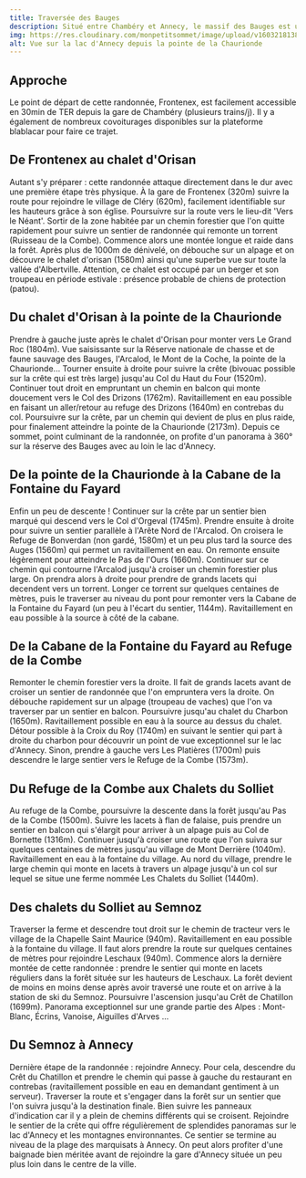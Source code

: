 ```yaml
---
title: Traversée des Bauges
description: Situé entre Chambéry et Annecy, le massif des Bauges est un massif de moyenne montagne (point culminant à 2217m) encore méconnu du grand public. Faire le traversée des Bauges, c'est s'engager dans une randonnée exigeante, physique mais peu technique. On croisera des forêts, des petits villages, de nombreux alpages, et quelques sommets qui offrent une vue inégalables sur le lac d'Annecy. D'ailleurs, quoi de mieux que de terminer cette randonnée par une baignade dans le lac ...
img: https://res.cloudinary.com/monpetitsommet/image/upload/v1603218138/bauges/randonnees/traversee-bauges-frontenex-annecy/intro_ppjy7g.jpg
alt: Vue sur la lac d'Annecy depuis la pointe de la Chaurionde
---
```


## Approche
Le point de départ de cette randonnée, Frontenex, est facilement accessible en 30min de TER depuis la gare de Chambéry (plusieurs trains/j). Il y a également de nombreux covoiturages disponibles sur la plateforme blablacar pour faire ce trajet.

## De Frontenex au chalet d'Orisan
Autant s'y préparer : cette randonnée attaque directement dans le dur avec une première étape très physique. À la gare de Frontenex (320m) suivre la route pour rejoindre le village de Cléry (620m), facilement identifiable sur les hauteurs grâce à son église. Poursuivre sur la route vers le lieu-dit 'Vers le Néant'. Sortir de la zone habitée par un chemin forestier que l'on quitte rapidement pour suivre un sentier de randonnée qui remonte un torrent (Ruisseau de la Combe). Commence alors une montée longue et raide dans la forêt. Après plus de 1000m de dénivelé, on débouche sur un alpage et on découvre le chalet d'orisan (1580m) ainsi qu'une superbe vue sur toute la vallée d'Albertville. Attention, ce chalet est occupé par un berger et son troupeau en période estivale : présence probable de chiens de protection (patou).

## Du chalet d'Orisan à la pointe de la Chaurionde
Prendre à gauche juste après le chalet d'Orisan pour monter vers Le Grand Roc (1804m). Vue saisissante sur la Réserve nationale de chasse et de faune sauvage des Bauges, l'Arcalod, le Mont de la Coche, la pointe de la Chaurionde... Tourner ensuite à droite pour suivre la crête (bivouac possible sur la crête qui est très large) jusqu'au Col du Haut du Four (1520m). Continuer tout droit en empruntant un chemin en balcon qui monte doucement vers le Col des Drizons (1762m). Ravitaillement en eau possible en faisant un aller/retour au refuge des Drizons (1640m) en contrebas du col. Poursuivre sur la crête, par un chemin qui devient de plus en plus raide, pour finalement atteindre la pointe de la Chaurionde (2173m). Depuis ce sommet, point culminant de la randonnée, on profite d'un panorama à 360° sur la réserve des Bauges avec au loin le lac d'Annecy.

## De la pointe de la Chaurionde à la Cabane de la Fontaine du Fayard
Enfin un peu de descente ! Continuer sur la crête par un sentier bien marqué qui descend vers le Col d'Orgeval (1745m). Prendre ensuite à droite pour suivre un sentier parallèle à l'Arête Nord de l'Arcalod. On croisera le Refuge de Bonverdan (non gardé, 1580m) et un peu plus tard la source des Auges (1560m) qui permet un ravitaillement en eau. On remonte ensuite légèrement pour atteindre le Pas de l'Ours (1660m). Continuer sur ce chemin qui contourne l'Arcalod jusqu'à croiser un chemin forestier plus large. On prendra alors à droite pour prendre de grands lacets qui decendent vers un torrent. Longer ce torrent sur quelques centaines de mètres, puis le traverser au niveau du pont pour remonter vers la Cabane de la Fontaine du Fayard (un peu à l'écart du sentier, 1144m). Ravitaillement en eau possible à la source à côté de la cabane.

## De la Cabane de la Fontaine du Fayard au Refuge de la Combe
Remonter le chemin forestier vers la droite. Il fait de grands lacets avant de croiser un sentier de randonnée que l'on empruntera vers la droite. On débouche rapidement sur un alpage (troupeau de vaches) que l'on va traverser par un sentier en balcon. Poursuivre jusqu'au chalet du Charbon (1650m). Ravitaillement possible en eau à la source au dessus du chalet. Détour possible à la Croix du Roy (1740m) en suivant le sentier qui part à droite du charbon pour découvrir un point de vue exceptionnel sur le lac d'Annecy. Sinon, prendre à gauche vers Les Platières (1700m) puis descendre le large sentier vers le Refuge de la Combe (1573m).

## Du Refuge de la Combe aux Chalets du Solliet
Au refuge de la Combe, poursuivre la descente dans la forêt jusqu'au Pas de la Combe (1500m). Suivre les lacets à flan de falaise, puis prendre un sentier en balcon qui s'élargit pour arriver à un alpage puis au Col de Bornette (1316m). Continuer jusqu'à croiser une route que l'on suivra sur quelques centaines de mètres jusqu'au village de Mont Derrière (1040m). Ravitaillement en eau à la fontaine du village. Au nord du village, prendre le large chemin qui monte en lacets à travers un alpage jusqu'à un col sur lequel se situe une ferme nommée Les Chalets du Solliet (1440m).

## Des chalets du Solliet au Semnoz
Traverser la ferme et descendre tout droit sur le chemin de tracteur vers le village de la Chapelle Saint Maurice (940m). Ravitaillement en eau possible à la fontaine du village. Il faut alors prendre la route sur quelques centaines de mètres pour rejoindre Leschaux (940m). Commence alors la dernière montée de cette randonnée : prendre le sentier qui monte en lacets réguliers dans la forêt située sur les hauteurs de Leschaux. La forêt devient de moins en moins dense après avoir traversé une route et on arrive à la station de ski du Semnoz. Poursuivre l'ascension jusqu'au Crêt de Chatillon (1699m). Panorama exceptionnel sur une grande partie des Alpes : Mont-Blanc, Écrins, Vanoise, Aiguilles d'Arves ...

## Du Semnoz à Annecy
Dernière étape de la randonnée : rejoindre Annecy. Pour cela, descendre du Crêt du Chatillon et prendre le chemin qui passe à gauche du restaurant en contrebas (ravitaillement possible en eau en demandant gentiment à un serveur). Traverser la route et s'engager dans la forêt sur un sentier que l'on suivra jusqu'à la destination finale. Bien suivre les panneaux d'indication car il y a plein de chemins différents qui se croisent. Rejoindre le sentier de la crête qui offre régulièrement de splendides panoramas sur le lac d'Annecy et les montagnes environnantes. Ce sentier se termine au niveau de la plage des marquisats à Annecy. On peut alors profiter d'une baignade bien méritée avant de rejoindre la gare d'Annecy située un peu plus loin dans le centre de la ville.
